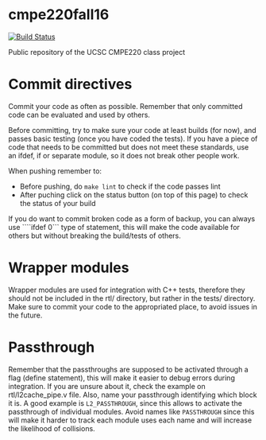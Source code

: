 # cmpe220fall16

[![Build Status](https://travis-ci.org/masc-ucsc/cmpe220fall16.svg?branch=master)](https://travis-ci.org/masc-ucsc/cmpe220fall16)

Public repository of the UCSC CMPE220 class project


# Commit directives

Commit your code as often as possible. Remember that only committed code can be
evaluated and used by others.

Before committing, try to make sure your code at least builds (for now), and
passes basic testing (once you have coded the tests). If you have a piece of
code that needs to be committed but does not meet these standards, use an ifdef,
if or separate module, so it does not break other people work.

When pushing remember to:
* Before pushing, do ```make lint``` to check if the code passes lint
* After puching click on the status button (on top of this page) to check the
  status of your build

If you do want to commit broken code as a form of backup, you can always use
````ifdef 0``` type of statement, this will make the code available for others but
without breaking the build/tests of others.

# Wrapper modules

Wrapper modules are used for integration with C++ tests, therefore they should
not be included in the rtl/ directory, but rather in the tests/ directory. 
Make sure to commit your code to the appropriated place, to avoid issues in the
future.

# Passthrough

Remember that the passthroughs are supposed to be activated through a flag
(define statement), this will make it easier to debug errors during integration.
If you are unsure about it, check the example on rtl/l2cache_pipe.v file.
Also, name your passthrough identifying which block it is. A good example is
```L2_PASSTHROUGH```, since this allows to activate the passthrough of
individual modules. Avoid names like ```PASSTHROUGH``` since this will make it
harder to track each module uses each name and will increase the likelihood of
collisions. 

